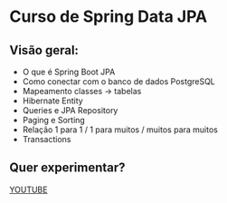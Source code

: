 # Curso de Spring Data JPA

<h2>Visão geral:</h2>

- O que é Spring Boot JPA
- Como conectar com o banco de dados PostgreSQL
- Mapeamento classes -> tabelas
- Hibernate Entity
- Queries e JPA Repository
- Paging e Sorting
- Relação 1 para 1 / 1 para muitos / muitos para muitos
- Transactions

<h2>Quer experimentar?</h2>

[YOUTUBE](https://www.youtube.com/watch?v=8SGI_XS5OPw&list=WL&index=52)
